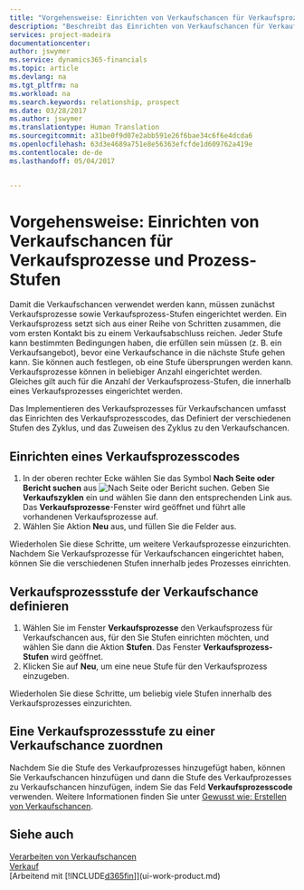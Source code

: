 ```yaml
---
title: "Vorgehensweise: Einrichten von Verkaufschancen für Verkaufsprozesse und Prozess-Stufen| Microsoft Docs"
description: "Beschreibt das Einrichten von Verkaufschancen für Verkaufsprozesse und Prozess-Stufen in Financials"
services: project-madeira
documentationcenter: 
author: jswymer
ms.service: dynamics365-financials
ms.topic: article
ms.devlang: na
ms.tgt_pltfrm: na
ms.workload: na
ms.search.keywords: relationship, prospect
ms.date: 03/28/2017
ms.author: jswymer
ms.translationtype: Human Translation
ms.sourcegitcommit: a31be0f9d07e2abb591e26f6bae34c6f6e4dcda6
ms.openlocfilehash: 63d3e4689a751e8e56363efcfde1d609762a419e
ms.contentlocale: de-de
ms.lasthandoff: 05/04/2017


---
```

# Vorgehensweise: Einrichten von Verkaufschancen für Verkaufsprozesse und Prozess-Stufen
<a id="how-to-set-up-opportunity-sales-cycles-and-cycle-stages" class="xliff"></a>
Damit die Verkaufschancen verwendet werden kann, müssen zunächst Verkaufsprozesse sowie Verkaufsprozess-Stufen eingerichtet werden. Ein Verkaufsprozess setzt sich aus einer Reihe von Schritten zusammen, die vom ersten Kontakt bis zu einem Verkaufsabschluss reichen. Jeder Stufe kann bestimmten Bedingungen haben, die erfüllen sein müssen (z. B. ein Verkaufsangebot), bevor eine Verkaufschance in die nächste Stufe gehen kann. Sie können auch festlegen, ob eine Stufe übersprungen werden kann. Verkaufsprozesse können in beliebiger Anzahl eingerichtet werden. Gleiches gilt auch für die Anzahl der Verkaufsprozess-Stufen, die innerhalb eines Verkaufsprozesses eingerichtet werden.

Das Implementieren des Verkaufsprozesses für Verkaufschancen umfasst das Einrichten des Verkaufsprozesscodes, das Definiert der verschiedenen Stufen des Zyklus, und das Zuweisen des Zyklus zu den Verkaufschancen.

## Einrichten eines Verkaufsprozesscodes
<a id="to-set-up-an-opportunity-sales-cycle-code" class="xliff"></a>
1. In der oberen rechter Ecke wählen Sie das Symbol **Nach Seite oder Bericht suchen** aus ![Nach Seite oder Bericht suchen](media/ui-search/search_small.png "Symbol nach Seite oder Bericht suchen"). Geben Sie **Verkaufszyklen** ein und wählen Sie dann den entsprechenden Link aus. Das **Verkaufsprozesse**-Fenster wird geöffnet und führt alle vorhandenen Verkaufsprozesse auf.
2. Wählen Sie Aktion **Neu** aus, und füllen Sie die Felder aus.

Wiederholen Sie diese Schritte, um weitere Verkaufsprozesse einzurichten. Nachdem Sie Verkaufsprozesse für Verkaufschancen eingerichtet haben, können Sie die verschiedenen Stufen innerhalb jedes Prozesses einrichten.

## Verkaufsprozessstufe der Verkaufschance definieren
<a id="to-define-opportunity-sales-cycle-stages" class="xliff"></a>
1. Wählen Sie im Fenster **Verkaufsprozesse** den Verkaufsprozess für Verkaufschancen aus, für den Sie Stufen einrichten möchten, und wählen Sie dann die Aktion **Stufen**. Das Fenster **Verkaufsprozess-Stufen** wird geöffnet.
2. Klicken Sie auf **Neu**, um eine neue Stufe für den Verkaufsprozess einzugeben.

Wiederholen Sie diese Schritte, um beliebig viele Stufen innerhalb des Verkaufsprozesses einzurichten.

## Eine Verkaufsprozessstufe zu einer Verkaufschance zuordnen
<a id="to-assign-stage-cycle-to-an-opportunity" class="xliff"></a>
Nachdem Sie die Stufe des Verkaufprozesses hinzugefügt haben, können Sie Verkaufschancen hinzufügen und dann die Stufe des Verkaufprozesses zu Verkaufschancen hinzufügen, indem Sie das Feld **Verkaufsprozesscode** verwenden. Weitere Informationen finden Sie unter [Gewusst wie: Erstellen von Verkaufschancen](marketing-how-create-opportunities.md).

## Siehe auch
<a id="see-also" class="xliff"></a>
[Verarbeiten von Verkaufschancen](marketing-processing-sales-opportunities.md)  
[Verkauf](sales-manage-sales.md)  
[Arbeitend mit [!INCLUDE[d365fin](includes/d365fin_md.md)]](ui-work-product.md)

